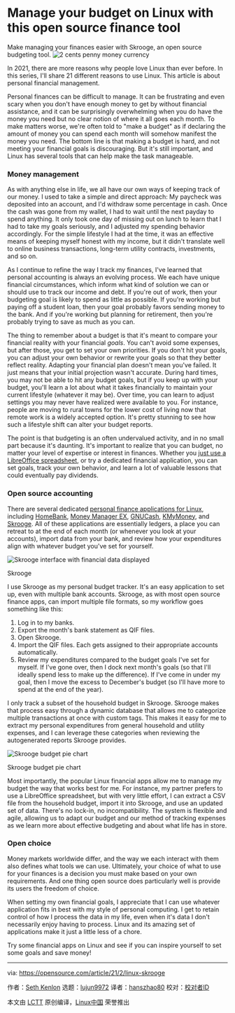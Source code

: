 [#]: collector: (lujun9972)
[#]: translator: (hanszhao80)
[#]: reviewer: ( )
[#]: publisher: ( )
[#]: url: ( )
[#]: subject: (Manage your budget on Linux with this open source finance tool)
[#]: via: (https://opensource.com/article/21/2/linux-skrooge)
[#]: author: (Seth Kenlon https://opensource.com/users/seth)

Manage your budget on Linux with this open source finance tool
======
Make managing your finances easier with Skrooge, an open source
budgeting tool.
![2 cents penny money currency][1]

In 2021, there are more reasons why people love Linux than ever before. In this series, I'll share 21 different reasons to use Linux. This article is about personal financial management.

Personal finances can be difficult to manage. It can be frustrating and even scary when you don't have enough money to get by without financial assistance, and it can be surprisingly overwhelming when you do have the money you need but no clear notion of where it all goes each month. To make matters worse, we're often told to "make a budget" as if declaring the amount of money you can spend each month will somehow manifest the money you need. The bottom line is that making a budget is hard, and not meeting your financial goals is discouraging. But it's still important, and Linux has several tools that can help make the task manageable.

### Money management

As with anything else in life, we all have our own ways of keeping track of our money. I used to take a simple and direct approach: My paycheck was deposited into an account, and I'd withdraw some percentage in cash. Once the cash was gone from my wallet, I had to wait until the next payday to spend anything. It only took one day of missing out on lunch to learn that I had to take my goals seriously, and I adjusted my spending behavior accordingly. For the simple lifestyle I had at the time, it was an effective means of keeping myself honest with my income, but it didn't translate well to online business transactions, long-term utility contracts, investments, and so on.

As I continue to refine the way I track my finances, I've learned that personal accounting is always an evolving process. We each have unique financial circumstances, which inform what kind of solution we can or should use to track our income and debt. If you're out of work, then your budgeting goal is likely to spend as little as possible. If you're working but paying off a student loan, then your goal probably favors sending money to the bank. And if you're working but planning for retirement, then you're probably trying to save as much as you can.

The thing to remember about a budget is that it's meant to compare your financial reality with your financial _goals_. You can't avoid some expenses, but after those, you get to set your own priorities. If you don't hit your goals, you can adjust your own behavior or rewrite your goals so that they better reflect reality. Adapting your financial plan doesn't mean you've failed. It just means that your initial projection wasn't accurate. During hard times, you may not be able to hit any budget goals, but if you keep up with your budget, you'll learn a lot about what it takes financially to maintain your current lifestyle (whatever it may be). Over time, you can learn to adjust settings you may never have realized were available to you. For instance, people are moving to rural towns for the lower cost of living now that remote work is a widely accepted option. It's pretty stunning to see how such a lifestyle shift can alter your budget reports.

The point is that budgeting is an often undervalued activity, and in no small part because it's daunting. It's important to realize that you can budget, no matter your level of expertise or interest in finances. Whether you [just use a LibreOffice spreadsheet][2], or try a dedicated financial application, you can set goals, track your own behavior, and learn a lot of valuable lessons that could eventually pay dividends.

### Open source accounting

There are several dedicated [personal finance applications for Linux][3], including [HomeBank][4], [Money Manager EX][5], [GNUCash][6], [KMyMoney][7], and [Skrooge][8]. All of these applications are essentially ledgers, a place you can retreat to at the end of each month (or whenever you look at your accounts), import data from your bank, and review how your expenditures align with whatever budget you've set for yourself.

![Skrooge interface with financial data displayed][9]

Skrooge

I use Skrooge as my personal budget tracker. It's an easy application to set up, even with multiple bank accounts. Skrooge, as with most open source finance apps, can import multiple file formats, so my workflow goes something like this:

  1. Log in to my banks.
  2. Export the month's bank statement as QIF files.
  3. Open Skrooge.
  4. Import the QIF files. Each gets assigned to their appropriate accounts automatically.
  5. Review my expenditures compared to the budget goals I've set for myself. If I've gone over, then I dock next month's goals (so that I'll ideally spend less to make up the difference). If I've come in under my goal, then I move the excess to December's budget (so I'll have more to spend at the end of the year).



I only track a subset of the household budget in Skrooge. Skrooge makes that process easy through a dynamic database that allows me to categorize multiple transactions at once with custom tags. This makes it easy for me to extract my personal expenditures from general household and utility expenses, and I can leverage these categories when reviewing the autogenerated reports Skrooge provides.

![Skrooge budget pie chart][10]

Skrooge budget pie chart

Most importantly, the popular Linux financial apps allow me to manage my budget the way that works best for me. For instance, my partner prefers to use a LibreOffice spreadsheet, but with very little effort, I can extract a CSV file from the household budget, import it into Skrooge, and use an updated set of data. There's no lock-in, no incompatibility. The system is flexible and agile, allowing us to adapt our budget and our method of tracking expenses as we learn more about effective budgeting and about what life has in store.

### Open choice

Money markets worldwide differ, and the way we each interact with them also defines what tools we can use. Ultimately, your choice of what to use for your finances is a decision you must make based on your own requirements. And one thing open source does particularly well is provide its users the freedom of choice.

When setting my own financial goals, I appreciate that I can use whatever application fits in best with my style of personal computing. I get to retain control of how I process the data in my life, even when it's data I don't necessarily enjoy having to process. Linux and its amazing set of applications make it just a little less of a chore.

Try some financial apps on Linux and see if you can inspire yourself to set some goals and save money!

--------------------------------------------------------------------------------

via: https://opensource.com/article/21/2/linux-skrooge

作者：[Seth Kenlon][a]
选题：[lujun9972][b]
译者：[hanszhao80](https://github.com/hanszhao80)
校对：[校对者ID](https://github.com/校对者ID)

本文由 [LCTT](https://github.com/LCTT/TranslateProject) 原创编译，[Linux中国](https://linux.cn/) 荣誉推出

[a]: https://opensource.com/users/seth
[b]: https://github.com/lujun9972
[1]: https://opensource.com/sites/default/files/styles/image-full-size/public/lead-images/Medical%20Costs%20Transparency_1.jpg?itok=CkZ_J88m (2 cents penny money currency)
[2]: https://opensource.com/article/20/3/libreoffice-templates
[3]: https://opensource.com/life/17/10/personal-finance-tools-linux
[4]: http://homebank.free.fr/en/index.php
[5]: https://www.moneymanagerex.org/download
[6]: https://opensource.com/article/20/2/gnucash
[7]: https://kmymoney.org/download.html
[8]: https://apps.kde.org/en/skrooge
[9]: https://opensource.com/sites/default/files/skrooge.jpg
[10]: https://opensource.com/sites/default/files/skrooge-pie_0.jpg
